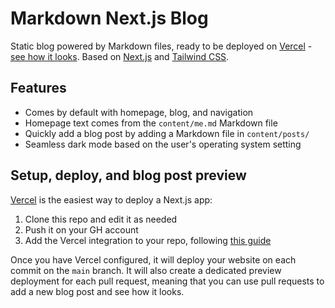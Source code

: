 # Markdown Next.js Blog

Static blog powered by Markdown files, ready to be deployed on [Vercel](https://vercel.com/) - [see how it looks](https://markdown-nextjs-blog.vercel.app/).
Based on [Next.js](https://nextjs.org/) and [Tailwind CSS](https://tailwindcss.com/).

## Features

- Comes by default with homepage, blog, and navigation
- Homepage text comes from the `content/me.md` Markdown file
- Quickly add a blog post by adding a Markdown file in `content/posts/`
- Seamless dark mode based on the user's operating system setting

## Setup, deploy, and blog post preview

[Vercel](https://vercel.com/) is the easiest way to deploy a Next.js app:

1. Clone this repo and edit it as needed
2. Push it on your GH account
3. Add the Vercel integration to your repo, following [this guide](https://vercel.com/guides/deploying-nextjs-with-vercel)

Once you have Vercel configured, it will deploy your website on each commit on the `main` branch. It will also create a dedicated preview deployment for each pull request, meaning that you can use pull requests to add a new blog post and see how it looks.

